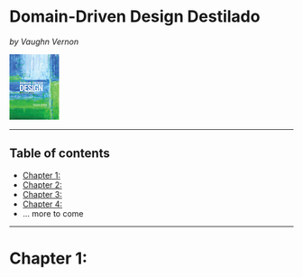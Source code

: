 # Domain-Driven Design Destilado

_by Vaughn Vernon_

![](./resources/domain-driven-design-destilado.jpg "Domain-Driven Design Destilado")

---

## Table of contents

- [Chapter 1: ](#chapter1)
- [Chapter 2: ](#chapter2)
- [Chapter 3: ](#chapter3)
- [Chapter 4: ](#chapter4)
- ... more to come

---

<a name="chapter1">
    <h1>Chapter 1: </h1>
</a>
